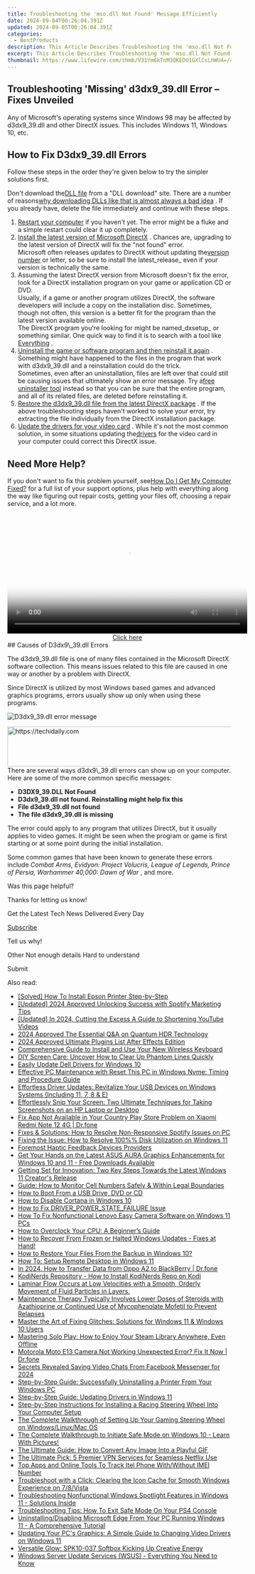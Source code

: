 ```yaml
---
title: Troubleshooting the 'mso.dll Not Found' Message Efficiently
date: 2024-09-04T00:26:04.391Z
updated: 2024-09-05T00:26:04.391Z
categories:
  - BestProducts
description: This Article Describes Troubleshooting the 'mso.dll Not Found' Message Efficiently
excerpt: This Article Describes Troubleshooting the 'mso.dll Not Found' Message Efficiently
thumbnail: https://www.lifewire.com/thmb/V31Ym6kTnM3QKEDU1GXlCsLhWU4=/400x300/filters:no_upscale():max_bytes(150000):strip_icc():format(webp)/mso-dll-error-60a6e6bffb684130aa3b1318a3b076dc.png
---
```


## Troubleshooting 'Missing' d3dx9_39.dll Error – Fixes Unveiled
 Any of Microsoft's operating systems since Windows 98 may be affected by d3dx9\_39.dll and other DirectX issues. This includes Windows 11, Windows 10, etc.  

## How to Fix D3dx9\_39.dll Errors

 Follow these steps in the order they're given below to try the simpler solutions first.

 Don't download the[DLL file](https://www.lifewire.com/what-is-a-dll-file-2625852) from a "DLL download" site. There are a number of reasons[why downloading DLLs like that is almost always a bad idea](https://www.lifewire.com/important-reasons-not-to-download-dll-files-2624455) . If you already have, delete the file immediately and continue with these steps.

1. [Restart your computer](https://www.lifewire.com/how-to-reboot-a-computer-2624568) if you haven't yet. The error might be a fluke and a simple restart could clear it up completely.
2. [Install the latest version of Microsoft DirectX](https://www.lifewire.com/how-to-download-install-directx-2624489) . Chances are, upgrading to the latest version of DirectX will fix the "not found" error.  
 Microsoft often releases updates to DirectX without updating the[version number](https://www.lifewire.com/version-number-2626043) or letter, so be sure to install the latest_release_ even if your version is technically the same.
3. Assuming the latest DirectX version from Microsoft doesn't fix the error, look for a DirectX installation program on your game or application CD or DVD.  
 Usually, if a game or another program utilizes DirectX, the software developers will include a copy on the installation disc. Sometimes, though not often, this version is a better fit for the program than the latest version available online.  
 The DirectX program you're looking for might be named_dxsetup_ or something similar. One quick way to find it is to search with a tool like [Everything](https://www.voidtools.com/) .
4. [Uninstall the game or software program and then reinstall it again](https://www.lifewire.com/what-is-the-proper-way-to-reinstall-a-software-program-2624478) . Something might have happened to the files in the program that work with d3dx9\_39.dll and a reinstallation could do the trick.  
 Sometimes, even after an uninstallation, files are left over that could still be causing issues that ultimately show an error message. Try a[free uninstaller tool](https://www.lifewire.com/free-uninstaller-programs-2625188) instead so that you can be sure that the entire program, and all of its related files, are deleted before reinstalling it.
5. [Restore the d3dx9_39.dll file from the latest DirectX package](https://www.lifewire.com/how-to-restore-a-missing-directx-dll-file-2624516) . If the above troubleshooting steps haven't worked to solve your error, try extracting the file individually from the DirectX installation package.
6. [Update the drivers for your video card](https://www.lifewire.com/how-to-update-drivers-in-windows-2619214) . While it's not the most common solution, in some situations updating the[drivers](https://www.lifewire.com/what-is-a-device-driver-2625796) for the video card in your computer could correct this DirectX issue.

## Need More Help?

 If you don't want to fix this problem yourself, see[How Do I Get My Computer Fixed?](https://www.lifewire.com/how-do-i-get-my-computer-fixed-2625167) for a full list of your support options, plus help with everything along the way like figuring out repair costs, getting your files off, choosing a repair service, and a lot more.

<!-- affiliate ads begin -->
<span id="1424531">
					<video width="540" height="NaN" style="cursor:pointer"
           poster="//a.impactradius-go.com/display-clicktoplayimage/1424531.png"
           onclick="if(!this.playClicked){this.play();this.setAttribute('controls',true);this.playClicked=true;}">
	   <source src="//a.impactradius-go.com/display-ad/16446-1424531">
	   <img src="//a.impactradius-go.com/display-clicktoplayimage/1424531.png" style="border: none; height: 100%; width: 100%; object-fit: contain">
	</video>
	<div style="width:540px;text-align:center"><a href="javascript:window.open(decodeURIComponent('https%3A%2F%2Flaganoo.pxf.io%2Fc%2F5597632%2F1424531%2F16446'), '_blank');void(0);">Click here</a></div>
</span>
<img height="0" width="0" src="https://imp.pxf.io/i/5597632/1424531/16446" style="position:absolute;visibility:hidden;" border="0" />
<!-- affiliate ads end -->
## Causes of D3dx9\_39.dll Errors

 The d3dx9\_39.dll file is one of many files contained in the Microsoft DirectX software collection. This means issues related to this file are caused in one way or another by a problem with DirectX.

 Since DirectX is utilized by most Windows based games and advanced graphics programs, errors usually show up only when using these programs.

![D3dx9_39.dll error message](https://www.lifewire.com/thmb/31gMna-gNNmp9s94SfcwgeSvU_c=/1500x0/filters:no_upscale():max_bytes(150000):strip_icc():format(webp)/d3dx9_39-dll-error-message-59b27a1ec4124400107693a8.png)

<!-- affiliate ads begin -->
<a href="https://aligracehair.sjv.io/c/5597632/2087239/19272" target="_top" id="2087239">
  <img src="//a.impactradius-go.com/display-ad/19272-2087239" border="0" alt="https://techidaily.com" width="728" height="90"/>
</a>
<img height="0" width="0" src="https://aligracehair.sjv.io/i/5597632/2087239/19272" style="position:absolute;visibility:hidden;" border="0" />
<!-- affiliate ads end -->
 There are several ways d3dx9\_39.dll errors can show up on your computer. Here are some of the more common specific messages:

* **D3DX9\_39.DLL Not Found**
* **D3dx9\_39.dll not found. Reinstalling might help fix this**
* **File d3dx9\_39.dll not found**
* **The file d3dx9\_39.dll is missing**

 The error could apply to any program that utilizes DirectX, but it usually applies to video games. It might be seen when the program or game is first starting or at some point during the initial installation.

 Some common games that have been known to generate these errors include _Combat Arms, Evidyon: Project Volucris, League of Legends, Prince of Persia, Warhammer 40,000: Dawn of War_ , and more.

Was this page helpful?

Thanks for letting us know!

 Get the Latest Tech News Delivered Every Day

[Subscribe](https://www.lifewire.com/#)

Tell us why!

 Other  Not enough details  Hard to understand

 Submit

<ins class="adsbygoogle"
     style="display:block"
     data-ad-format="autorelaxed"
     data-ad-client="ca-pub-7571918770474297"
     data-ad-slot="1223367746"></ins>



<ins class="adsbygoogle"
     style="display:block"
     data-ad-client="ca-pub-7571918770474297"
     data-ad-slot="8358498916"
     data-ad-format="auto"
     data-full-width-responsive="true"></ins>

<span class="atpl-alsoreadstyle">Also read:</span>
<div><ul>
<li><a href="https://techno-recovery.techidaily.com/solved-how-to-install-epson-printer-step-by-step/"><u>[Solved] How To Install Epson Printer Step-by-Step</u></a></li>
<li><a href="https://fox-glue.techidaily.com/updated-2024-approved-unlocking-success-with-spotify-marketing-tips/"><u>[Updated] 2024 Approved  Unlocking Success with Spotify Marketing Tips</u></a></li>
<li><a href="https://facebook-video-share.techidaily.com/updated-in-2024-cutting-the-excess-a-guide-to-shortening-youtube-videos/"><u>[Updated] In 2024, Cutting the Excess  A Guide to Shortening YouTube Videos</u></a></li>
<li><a href="https://some-skills.techidaily.com/2024-approved-the-essential-qanda-on-quantum-hdr-technology/"><u>2024 Approved  The Essential Q&A on Quantum HDR Technology</u></a></li>
<li><a href="https://article-helps.techidaily.com/2024-approved-ultimate-plugins-list-after-effects-edition/"><u>2024 Approved  Ultimate Plugins List  After Effects Edition</u></a></li>
<li><a href="https://techno-recovery.techidaily.com/comprehensive-guide-to-install-and-use-your-new-wireless-keyboard/"><u>Comprehensive Guide to Install and Use Your New Wireless Keyboard</u></a></li>
<li><a href="https://techno-recovery.techidaily.com/diy-screen-care-uncover-how-to-clear-up-phantom-lines-quickly/"><u>DIY Screen Care: Uncover How to Clear Up Phantom Lines Quickly</u></a></li>
<li><a href="https://techno-recovery.techidaily.com/easily-update-dell-drivers-for-windows-10/"><u>Easily Update Dell Drivers for Windows 10</u></a></li>
<li><a href="https://techno-recovery.techidaily.com/effective-pc-maintenance-with-reset-this-pc-in-windows-nvme-timing-and-procedure-guide/"><u>Effective PC Maintenance with Reset This PC in Windows Nvme: Timing and Procedure Guide</u></a></li>
<li><a href="https://techno-recovery.techidaily.com/effortless-driver-updates-revitalize-your-usb-devices-on-windows-systems-including-11-7-8-and-e/"><u>Effortless Driver Updates: Revitalize Your USB Devices on Windows Systems (Including 11, 7, 8 & E)</u></a></li>
<li><a href="https://techno-recovery.techidaily.com/effortlessly-snip-your-screen-two-ultimate-techniques-for-taking-screenshots-on-an-hp-laptop-or-desktop/"><u>Effortlessly Snip Your Screen: Two Ultimate Techniques for Taking Screenshots on an HP Laptop or Desktop</u></a></li>
<li><a href="https://howto.techidaily.com/fix-app-not-available-in-your-country-play-store-problem-on-xiaomi-redmi-note-12-4g-drfone-by-drfone-fix-android-problems-fix-android-problems/"><u>Fix App Not Available in Your Country Play Store Problem on Xiaomi Redmi Note 12 4G | Dr.fone</u></a></li>
<li><a href="https://techno-recovery.techidaily.com/fixes-and-solutions-how-to-resolve-non-responsive-spotify-issues-on-pc/"><u>Fixes & Solutions: How to Resolve Non-Responsive Spotify Issues on PC</u></a></li>
<li><a href="https://techno-recovery.techidaily.com/fixing-the-issue-how-to-resolve-100-disk-utilization-on-windows-11/"><u>Fixing the Issue: How to Resolve 100%% Disk Utilization on Windows 11</u></a></li>
<li><a href="https://extra-resources.techidaily.com/foremost-haptic-feedback-devices-providers/"><u>Foremost Haptic Feedback Devices Providers</u></a></li>
<li><a href="https://techno-recovery.techidaily.com/get-your-hands-on-the-latest-asus-aura-graphics-enhancements-for-windows-10-and-11-free-downloads-available/"><u>Get Your Hands on the Latest ASUS AURA Graphics Enhancements for Windows 10 and 11 - Free Downloads Available</u></a></li>
<li><a href="https://techno-recovery.techidaily.com/getting-set-for-innovation-two-key-steps-towards-the-latest-windows-11-creators-release/"><u>Getting Set for Innovation: Two Key Steps Towards the Latest Windows 11 Creator's Release</u></a></li>
<li><a href="https://techno-recovery.techidaily.com/guide-how-to-monitor-cell-numbers-safely-and-within-legal-boundaries/"><u>Guide: How to Monitor Cell Numbers Safely & Within Legal Boundaries</u></a></li>
<li><a href="https://techno-recovery.techidaily.com/how-to-boot-from-a-usb-drive-dvd-or-cd/"><u>How to Boot From a USB Drive, DVD or CD</u></a></li>
<li><a href="https://techno-recovery.techidaily.com/how-to-disable-cortana-in-windows-10/"><u>How to Disable Cortana in Windows 10</u></a></li>
<li><a href="https://techno-recovery.techidaily.com/how-to-fix-driverpowerstatefailure-issue/"><u>How to Fix DRIVER_POWER_STATE_FAILURE Issue</u></a></li>
<li><a href="https://techno-recovery.techidaily.com/how-to-fix-nonfunctional-lenovo-easy-camera-software-on-windows-11-pcs/"><u>How To Fix Nonfunctional Lenovo Easy Camera Software on Windows 11 PCs</u></a></li>
<li><a href="https://techno-recovery.techidaily.com/how-to-overclock-your-cpu-a-beginners-guide/"><u>How to Overclock Your CPU: A Beginner’s Guide</u></a></li>
<li><a href="https://techno-recovery.techidaily.com/1723807962479-how-to-recover-from-frozen-or-halted-windows-updates-fixes-at-hand/"><u>How to Recover From Frozen or Halted Windows Updates - Fixes at Hand!</u></a></li>
<li><a href="https://techno-recovery.techidaily.com/how-to-restore-your-files-from-the-backup-in-windows-10/"><u>How to Restore Your Files From the Backup in Windows 10?</u></a></li>
<li><a href="https://techno-recovery.techidaily.com/how-to-setup-remote-desktop-in-windows-11/"><u>How To: Setup Remote Desktop in Windows 11</u></a></li>
<li><a href="https://android-transfer.techidaily.com/in-2024-how-to-transfer-data-from-oppo-a2-to-blackberry-drfone-by-drfone-transfer-from-android-transfer-from-android/"><u>In 2024, How to Transfer Data from Oppo A2 to BlackBerry | Dr.fone</u></a></li>
<li><a href="https://techno-recovery.techidaily.com/1723808125928-kodinerds-repository-how-to-install-kodinerds-repo-on-kodi/"><u>KodiNerds Repository - How to Install KodiNerds Repo on Kodi</u></a></li>
<li><a href="https://techno-recovery.techidaily.com/laminar-flow-occurs-at-low-velocities-with-a-smooth-orderly-movement-of-fluid-particles-in-layers/"><u>Laminar Flow Occurs at Low Velocities with a Smooth, Orderly Movement of Fluid Particles in Layers.</u></a></li>
<li><a href="https://techno-recovery.techidaily.com/maintenance-therapy-typically-involves-lower-doses-of-steroids-with-azathioprine-or-continued-use-of-mycophenolate-mofetil-to-prevent-relapses/"><u>Maintenance Therapy Typically Involves Lower Doses of Steroids with Azathioprine or Continued Use of Mycophenolate Mofetil to Prevent Relapses</u></a></li>
<li><a href="https://techno-recovery.techidaily.com/master-the-art-of-fixing-glitches-solutions-for-windows-11-and-windows-10-users/"><u>Master the Art of Fixing Glitches: Solutions for Windows 11 & Windows 10 Users</u></a></li>
<li><a href="https://techno-recovery.techidaily.com/mastering-solo-play-how-to-enjoy-your-steam-library-anywhere-even-offline/"><u>Mastering Solo Play: How to Enjoy Your Steam Library Anywhere, Even Offline</u></a></li>
<li><a href="https://fix-guide.techidaily.com/motorola-moto-e13-camera-not-working-unexpected-error-fix-it-now-drfone-by-drfone-fix-android-problems-fix-android-problems/"><u>Motorola Moto E13 Camera Not Working Unexpected Error? Fix It Now | Dr.fone</u></a></li>
<li><a href="https://facebook-videos.techidaily.com/secrets-revealed-saving-video-chats-from-facebook-messenger-for-2024/"><u>Secrets Revealed  Saving Video Chats From Facebook Messenger for 2024</u></a></li>
<li><a href="https://techno-recovery.techidaily.com/step-by-step-guide-successfully-uninstalling-a-printer-from-your-windows-pc/"><u>Step-by-Step Guide: Successfully Uninstalling a Printer From Your Windows PC</u></a></li>
<li><a href="https://techno-recovery.techidaily.com/step-by-step-guide-updating-drivers-in-windows-11/"><u>Step-by-Step Guide: Updating Drivers in Windows 11</u></a></li>
<li><a href="https://techno-recovery.techidaily.com/step-by-step-instructions-for-installing-a-racing-steering-wheel-into-your-computer-setup/"><u>Step-by-Step Instructions for Installing a Racing Steering Wheel Into Your Computer Setup</u></a></li>
<li><a href="https://techno-recovery.techidaily.com/the-complete-walkthrough-of-setting-up-your-gaming-steering-wheel-on-windowslinuxmac-os/"><u>The Complete Walkthrough of Setting Up Your Gaming Steering Wheel on Windows/Linux/Mac OS</u></a></li>
<li><a href="https://techno-recovery.techidaily.com/1723807962856-the-complete-walkthrough-to-initiate-safe-mode-on-windows-10-learn-with-pictures/"><u>The Complete Walkthrough to Initiate Safe Mode on Windows 10 - Learn With Pictures!</u></a></li>
<li><a href="https://techno-recovery.techidaily.com/the-ultimate-guide-how-to-convert-any-image-into-a-playful-gif/"><u>The Ultimate Guide: How to Convert Any Image Into a Playful GIF</u></a></li>
<li><a href="https://techno-recovery.techidaily.com/the-ultimate-pick-5-premier-vpn-services-for-seamless-netflix-use/"><u>The Ultimate Pick: 5 Premier VPN Services for Seamless Netflix Use</u></a></li>
<li><a href="https://unlock-android.techidaily.com/top-apps-and-online-tools-to-track-itel-phone-withwithout-imei-number-by-drfone-android/"><u>Top Apps and Online Tools To Track Itel Phone With/Without IMEI Number</u></a></li>
<li><a href="https://techno-recovery.techidaily.com/troubleshoot-with-a-click-clearing-the-icon-cache-for-smooth-windows-experience-on-78vista/"><u>Troubleshoot with a Click: Clearing the Icon Cache for Smooth Windows Experience on 7/8/Vista</u></a></li>
<li><a href="https://techno-recovery.techidaily.com/troubleshooting-nonfunctional-windows-spotlight-features-in-windows-11-solutions-inside/"><u>Troubleshooting Nonfunctional Windows Spotlight Features in Windows 11 - Solutions Inside</u></a></li>
<li><a href="https://techno-recovery.techidaily.com/troubleshooting-tips-how-to-exit-safe-mode-on-your-ps4-console/"><u>Troubleshooting Tips: How To Exit Safe Mode On Your PS4 Console</u></a></li>
<li><a href="https://techno-recovery.techidaily.com/uninstallingdisabling-microsoft-edge-from-your-pc-running-windows-11-a-comprehensive-tutorial/"><u>Uninstalling/Disabling Microsoft Edge From Your PC Running Windows 11 - A Comprehensive Tutorial</u></a></li>
<li><a href="https://techno-recovery.techidaily.com/updating-your-pcs-graphics-a-simple-guide-to-changing-video-drivers-on-windows-11/"><u>Updating Your PC's Graphics: A Simple Guide to Changing Video Drivers on Windows 11</u></a></li>
<li><a href="https://buynow-help.techidaily.com/versatile-glow-spk10-037-softbox-kicking-up-creative-energy/"><u>Versatile Glow: SPK10-037 Softbox Kicking Up Creative Energy</u></a></li>
<li><a href="https://techno-recovery.techidaily.com/windows-server-update-services-wsus-everything-you-need-to-know/"><u>Windows Server Update Services (WSUS) - Everything You Need to Know</u></a></li>
</ul></div>
